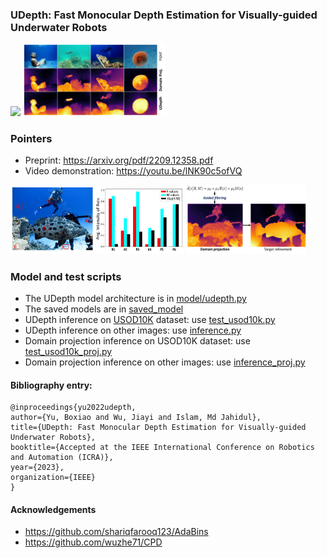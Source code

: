 ### UDepth: Fast Monocular Depth Estimation for Visually-guided Underwater Robots

<img src=/data/udepth.gif width=53% /> <img src=/data/udepth.jpeg width=45.5% /> 

### Pointers
- Preprint: https://arxiv.org/pdf/2209.12358.pdf
- Video demonstration: https://youtu.be/lNK90c5ofVQ

<img src=/data/RMI_space.jpeg width=55% /> <img src=/data/RMI_next.jpeg width=38% />

### Model and test scripts
- The UDepth model architecture is in [model/udepth.py](model/udepth.py)
- The saved models are in [saved_model](saved_model/)
- UDepth inference on [USOD10K](https://github.com/LinHong-HIT/USOD10K) dataset: use [test_usod10k.py](test_usod10k.py) 
- UDepth inference on other images: use [inference.py](inference.py) 
- Domain projection inference on USOD10K dataset: use [test_usod10k_proj.py](test_usod10k_proj.py) 
- Domain projection inference on other images: use [inference_proj.py](inference_proj.py) 


#### Bibliography entry:

    @inproceedings{yu2022udepth,    
    author={Yu, Boxiao and Wu, Jiayi and Islam, Md Jahidul},    
    title={UDepth: Fast Monocular Depth Estimation for Visually-guided Underwater Robots},    
    booktitle={Accepted at the IEEE International Conference on Robotics and Automation (ICRA)},    
    year={2023},    
    organization={IEEE}
    }


#### Acknowledgements
- https://github.com/shariqfarooq123/AdaBins
- https://github.com/wuzhe71/CPD
